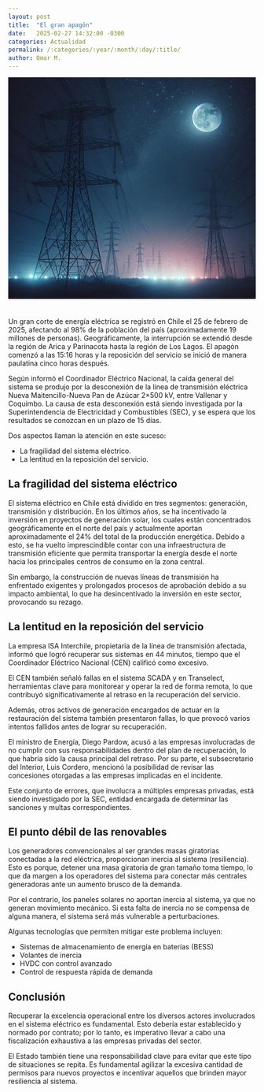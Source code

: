 ```yaml
---
layout: post
title:  "El gran apagón"
date:   2025-02-27 14:32:00 -0300
categories: Actualidad
permalink: /:categories/:year/:month/:day/:title/
author: Omar M.
---
```

<div>
  <img src="/assets/images/el-gran-apagon.jpg" alt="El gran apagón" style="width:750px; max-height:450px;object-fit:cover;margin-bottom:20px"> 
</div>

Un gran corte de energía eléctrica se registró en Chile el 25 de febrero de 2025, afectando al 98% de la población del país (aproximadamente 19 millones de personas). Geográficamente, la interrupción se extendió desde la región de Arica y Parinacota hasta la región de Los Lagos. El apagón comenzó a las 15:16 horas y la reposición del servicio se inició de manera paulatina cinco horas después.

Según informó el Coordinador Eléctrico Nacional, la caída general del sistema se produjo por la desconexión de la línea de transmisión eléctrica Nueva Maitencillo-Nueva Pan de Azúcar 2×500 kV, entre Vallenar y Coquimbo. La causa de esta desconexión está siendo investigada por la Superintendencia de Electricidad y Combustibles (SEC), y se espera que los resultados se conozcan en un plazo de 15 días.

Dos aspectos llaman la atención en este suceso:

- La fragilidad del sistema eléctrico.
- La lentitud en la reposición del servicio.

## La fragilidad del sistema eléctrico

El sistema eléctrico en Chile está dividido en tres segmentos: generación, transmisión y distribución. En los últimos años, se ha incentivado la inversión en proyectos de generación solar, los cuales están concentrados geográficamente en el norte del país y actualmente aportan aproximadamente el 24% del total de la producción energética. Debido a esto, se ha vuelto imprescindible contar con una infraestructura de transmisión eficiente que permita transportar la energía desde el norte hacia los principales centros de consumo en la zona central.

Sin embargo, la construcción de nuevas líneas de transmisión ha enfrentado exigentes y prolongados procesos de aprobación debido a su impacto ambiental, lo que ha desincentivado la inversión en este sector, provocando su rezago.

## La lentitud en la reposición del servicio

La empresa ISA Interchile, propietaria de la línea de transmisión afectada, informó que logró recuperar sus sistemas en 44 minutos, tiempo que el Coordinador Eléctrico Nacional (CEN) calificó como excesivo.

El CEN también señaló fallas en el sistema SCADA y en Transelect, herramientas clave para monitorear y operar la red de forma remota, lo que contribuyó significativamente al retraso en la recuperación del servicio.

Además, otros activos de generación encargados de actuar en la restauración del sistema también presentaron fallas, lo que provocó varios intentos fallidos antes de lograr su recuperación.

El ministro de Energía, Diego Pardow, acusó a las empresas involucradas de no cumplir con sus responsabilidades dentro del plan de recuperación, lo que habría sido la causa principal del retraso. Por su parte, el subsecretario del Interior, Luis Cordero, mencionó la posibilidad de revisar las concesiones otorgadas a las empresas implicadas en el incidente.

Este conjunto de errores, que involucra a múltiples empresas privadas, está siendo investigado por la SEC, entidad encargada de determinar las sanciones y multas correspondientes.

## El punto débil de las renovables

Los generadores convencionales al ser grandes masas giratorias conectadas a la red eléctrica, proporcionan inercia al sistema (resiliencia). Esto es porque, detener una masa giratoria de gran tamaño toma tiempo, lo que da margen a los operadores del sistema para conectar más centrales generadoras ante un aumento brusco de la demanda.

Por el contrario, los paneles solares no aportan inercia al sistema, ya que no generan movimiento mecánico. Si esta falta de inercia no se compensa de alguna manera, el sistema será más vulnerable a perturbaciones.

Algunas tecnologías que permiten mitigar este problema incluyen:

- Sistemas de almacenamiento de energía en baterías (BESS)
- Volantes de inercia
- HVDC con control avanzado
- Control de respuesta rápida de demanda

## Conclusión

Recuperar la excelencia operacional entre los diversos actores involucrados en el sistema eléctrico es fundamental. Esto debería estar establecido y normado por contrato; por lo tanto, es imperativo llevar a cabo una fiscalización exhaustiva a las empresas privadas del sector.

El Estado también tiene una responsabilidad clave para evitar que este tipo de situaciones se repita. Es fundamental agilizar la excesiva cantidad de permisos para nuevos proyectos e incentivar aquellos que brinden mayor resiliencia al sistema.